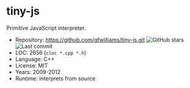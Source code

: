# tiny-js

Primitive JavaScript interpreter.

* Repository: https://github.com/gfwilliams/tiny-js.git <img src="https://img.shields.io/github/stars/gfwilliams/tiny-js?label=&style=flat-square" alt="GitHub stars" title="GitHub stars"><img src="https://img.shields.io/github/last-commit/gfwilliams/tiny-js?label=&style=flat-square" alt="Last commit" title="Last commit">
* LOC:        2656 (`cloc *.cpp *.h`)
* Language:   C++
* License:    MIT
* Years:      2009-2012
* Runtime:    interprets from source
